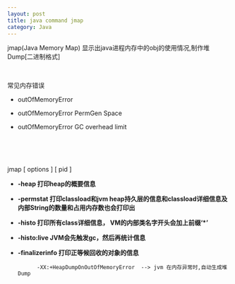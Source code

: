 ```yaml
---
layout: post
title: java command jmap
category: Java
---
```

jmap(Java Memory Map) 显示出java进程内存中的obj的使用情况,制作堆Dump[二进制格式] <br/>  

<br/> 
 
常见内存错误 

*  outOfMemoryError

*  outOfMemoryError  PermGen Space

*  outOfMemoryError  GC overhead limit

   
<br/> <br/> <br/>

jmap [ options ] [ pid ]

* **-heap    打印heap的概要信息** 
* **-permstat 打印classload和jvm heap持久层的信息和classload详细信息及内部String的数量和占用内存数也会打印出**
* **-histo   打印所有class详细信息， VM的内部类名字开头会加上前缀‘*’**
* **-histo:live JVM会先触发gc，然后再统计信息**
* **-finalizerinfo 打印正等候回收的对象的信息**

            -XX:+HeapDumpOnOutOfMemoryError  --> jvm 在内存异常时,自动生成堆Dump


